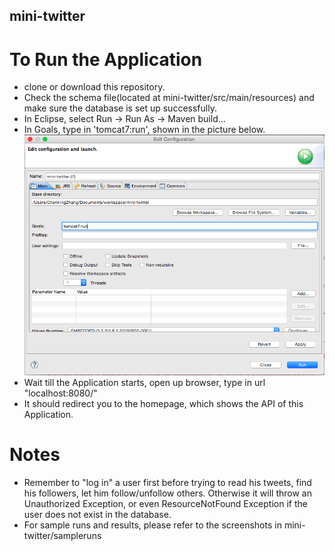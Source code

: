 ## mini-twitter
# To Run the Application
* clone or download this repository.
* Check the schema file(located at mini-twitter/src/main/resources) and make sure the database is set up successfully.
* In Eclipse, select Run -> Run As -> Maven build...
* In Goals, type in 'tomcat7:run', shown in the picture below.
	![alt tag](https://raw.githubusercontent.com/ChenningZhang/mini-twitter/master/readme_images/tomcat_inst.png)
* Wait till the Application starts, open up browser, type in url "localhost:8080/"
* It should redirect you to the homepage, which shows the API of this Application.

# Notes
* Remember to "log in" a user first before trying to read his tweets, find his followers, let him follow/unfollow others. 
	Otherwise it will throw an Unauthorized Exception, or even ResourceNotFound Exception if the user does not exist in the database.
* For sample runs and results, please refer to the screenshots in mini-twitter/sampleruns